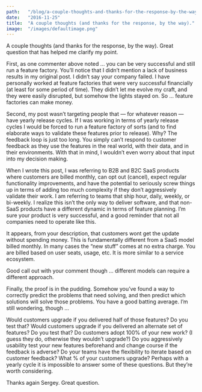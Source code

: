 ```yaml
---
path:	"/blog/a-couple-thoughts-and-thanks-for-the-response-by-the-way"
date:	"2016-11-25"
title:	"A couple thoughts (and thanks for the response, by the way)."
image:	"/images/defaultimage.png"
---
```


A couple thoughts (and thanks for the response, by the way). Great question that has helped me clarify my point.

First, as one commenter above noted … you can be very successful and still run a feature factory. You’ll notice that I didn’t mention a lack of business results in my original post. I didn’t say your company failed. I have personally worked at feature factories that were very successful financially (at least for some period of time). They didn’t let me evolve my craft, and they were easily disrupted, but somehow the lights stayed on. So … feature factories can make money.

Second, my post wasn’t targeting people that — for whatever reason — have yearly release cycles. If I was working in terms of yearly release cycles I would be forced to run a feature factory of sorts (and to find elaborate ways to validate these features prior to release). Why? The feedback loop is just too long. You simply can’t respond to customer feedback as they use the features in the real world, with their data, and in their environments. With that in mind, I wouldn’t even worry about that input into my decision making.

When I wrote this post, I was referring to B2B and B2C SaaS products where customers are billed monthly, can opt out (cancel), expect regular functionality improvements, and have the potential to seriously screw things up in terms of adding too much complexity if they don’t aggressively validate their work. I am referring to teams that ship hour, daily, weekly, or bi-weekly. I realize this isn’t the only way to deliver software, and that non-SaaS products have a different dynamic in terms of feature planning. I’m sure your product is very successful, and a good reminder that not all companies need to operate like this.

It appears, from your description, that customers wont get the update without spending money. This is fundamentally different from a SaaS model billed monthly. In many cases the “new stuff” comes at no extra charge. You are billed based on user seats, usage, etc. It is more similar to a service ecosystem.

Good call out with your comment though … different models can require a different approach.

Finally, the proof is in the pudding. Somehow you’ve found a way to correctly predict the problems that need solving, and then predict which solutions will solve those problems. You have a good batting average. I’m still wondering, though …

Would customers upgrade if you delivered half of those features? Do you test that? Would customers upgrade if you delivered an alternate set of features? Do you test that? Do customers adopt 100% of your new work? (I guess they do, otherwise they wouldn’t upgrade?) Do you aggressively usability test your new features beforehand and change course if the feedback is adverse? Do your teams have the flexibility to iterate based on customer feedback? What % of your customers upgrade? Perhaps with a yearly cycle it is impossible to answer some of these questions. But they’re worth considering.

Thanks again Sergey. Great question.

